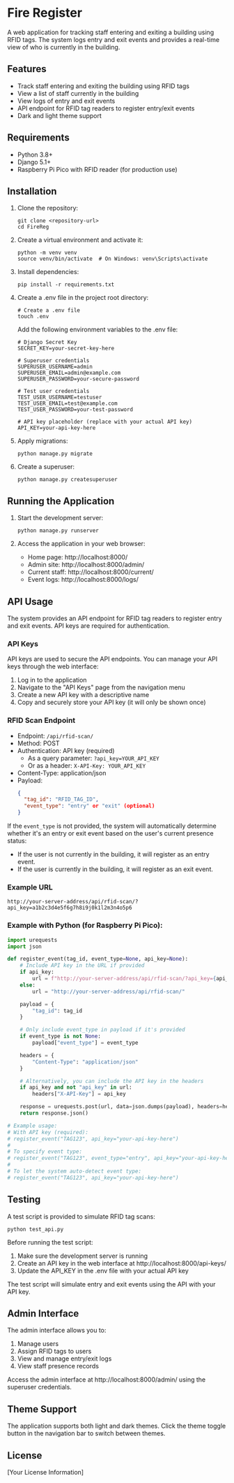 # Fire Register

A web application for tracking staff entering and exiting a building using RFID tags. The system logs entry and exit events and provides a real-time view of who is currently in the building.

## Features

- Track staff entering and exiting the building using RFID tags
- View a list of staff currently in the building
- View logs of entry and exit events
- API endpoint for RFID tag readers to register entry/exit events
- Dark and light theme support

## Requirements

- Python 3.8+
- Django 5.1+
- Raspberry Pi Pico with RFID reader (for production use)

## Installation

1. Clone the repository:
   ```
   git clone <repository-url>
   cd FireReg
   ```

2. Create a virtual environment and activate it:
   ```
   python -m venv venv
   source venv/bin/activate  # On Windows: venv\Scripts\activate
   ```

3. Install dependencies:
   ```
   pip install -r requirements.txt
   ```

4. Create a .env file in the project root directory:
   ```
   # Create a .env file
   touch .env
   ```

   Add the following environment variables to the .env file:
   ```
   # Django Secret Key
   SECRET_KEY=your-secret-key-here

   # Superuser credentials
   SUPERUSER_USERNAME=admin
   SUPERUSER_EMAIL=admin@example.com
   SUPERUSER_PASSWORD=your-secure-password

   # Test user credentials
   TEST_USER_USERNAME=testuser
   TEST_USER_EMAIL=test@example.com
   TEST_USER_PASSWORD=your-test-password

   # API key placeholder (replace with your actual API key)
   API_KEY=your-api-key-here
   ```

5. Apply migrations:
   ```
   python manage.py migrate
   ```

6. Create a superuser:
   ```
   python manage.py createsuperuser
   ```

## Running the Application

1. Start the development server:
   ```
   python manage.py runserver
   ```

2. Access the application in your web browser:
   - Home page: http://localhost:8000/
   - Admin site: http://localhost:8000/admin/
   - Current staff: http://localhost:8000/current/
   - Event logs: http://localhost:8000/logs/

## API Usage

The system provides an API endpoint for RFID tag readers to register entry and exit events. API keys are required for authentication.

### API Keys

API keys are used to secure the API endpoints. You can manage your API keys through the web interface:

1. Log in to the application
2. Navigate to the "API Keys" page from the navigation menu
3. Create a new API key with a descriptive name
4. Copy and securely store your API key (it will only be shown once)

### RFID Scan Endpoint

- Endpoint: `/api/rfid-scan/`
- Method: POST
- Authentication: API key (required)
  - As a query parameter: `?api_key=YOUR_API_KEY`
  - Or as a header: `X-API-Key: YOUR_API_KEY`
- Content-Type: application/json
- Payload:
  ```json
  {
    "tag_id": "RFID_TAG_ID",
    "event_type": "entry" or "exit" (optional)
  }
  ```

If the `event_type` is not provided, the system will automatically determine whether it's an entry or exit event based on the user's current presence status:
- If the user is not currently in the building, it will register as an entry event.
- If the user is currently in the building, it will register as an exit event.

### Example URL

```
http://your-server-address/api/rfid-scan/?api_key=a1b2c3d4e5f6g7h8i9j0k1l2m3n4o5p6
```

### Example with Python (for Raspberry Pi Pico):

```python
import urequests
import json

def register_event(tag_id, event_type=None, api_key=None):
    # Include API key in the URL if provided
    if api_key:
        url = f"http://your-server-address/api/rfid-scan/?api_key={api_key}"
    else:
        url = "http://your-server-address/api/rfid-scan/"

    payload = {
        "tag_id": tag_id
    }

    # Only include event_type in payload if it's provided
    if event_type is not None:
        payload["event_type"] = event_type

    headers = {
        "Content-Type": "application/json"
    }

    # Alternatively, you can include the API key in the headers
    if api_key and not "api_key" in url:
        headers["X-API-Key"] = api_key

    response = urequests.post(url, data=json.dumps(payload), headers=headers)
    return response.json()

# Example usage:
# With API key (required):
# register_event("TAG123", api_key="your-api-key-here")
# 
# To specify event type:
# register_event("TAG123", event_type="entry", api_key="your-api-key-here")
# 
# To let the system auto-detect event type:
# register_event("TAG123", api_key="your-api-key-here")
```

## Testing

A test script is provided to simulate RFID tag scans:

```
python test_api.py
```

Before running the test script:
1. Make sure the development server is running
2. Create an API key in the web interface at http://localhost:8000/api-keys/
3. Update the API_KEY in the .env file with your actual API key

The test script will simulate entry and exit events using the API with your API key.

## Admin Interface

The admin interface allows you to:

1. Manage users
2. Assign RFID tags to users
3. View and manage entry/exit logs
4. View staff presence records

Access the admin interface at http://localhost:8000/admin/ using the superuser credentials.

## Theme Support

The application supports both light and dark themes. Click the theme toggle button in the navigation bar to switch between themes.

## License

[Your License Information]
